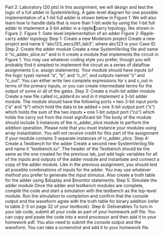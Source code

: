 Part 2: Laboratory (20 pts)
In this assignment, we will design and test the logic of a full adder in SystemVerilog. A gate-level diagram 
for one possible implementation of a 1-bit full adder is shown below in Figure 1. We will also learn how to 
handle data that is more than 1-bit wide by using the 1-bit full adder to implement a 3-bit adder in a ripplecarry topology, like shown in Figure 2. 
Figure 1: Gate-level implementation of an adder
Figure 2: Ripple-carry adder topology
Step 1: Create a new Modelsim project
Create a new project and name it “abc123_eecs281_lab3”, where abc123 is your Case ID. 
Step 2: Create the adder module
Create a new SystemVerilog file and name it “rc_adder_slice.sv” and in it create a module that 
implements the circuit in Figure 1. You may use whatever coding style you prefer, though you will 
probably find it simplest to implement the circuit as a series of dataflow assignments (i.e. assign 
statements).
Your module should have inputs (of the logic type) named “a”, “b”, and “c_in”, and outputs named “s” and 
“c_out”. You can either write two complete expressions for s and c_out in terms of the primary inputs, or 
you can create intermediate terms for the output of some or all of the gates.
Step 3: Create a multi-bit adder module
Create a new file called rc_adder4.sv and in it implement a 3-bit adder module. The module should have 
the following ports
• two 3-bit input ports (“a” and “b”) which hold the data to be added
• one 3-bit output port (“s”) which holds the sum of the two inputs
• one 1-bit output port (“co”) which holds the carry out from the most significant bit
The body of the module should include 3 instances of the rc_adder_slice module to perform the addition 
operation. Please note that you must instance your modules using array instantiation. You will not 
receive credit for this part of the assignment if your module contains 3 separate instances of 
rc_adder_slice.
Step 4: Create a Testbench for the adder
Create a second new SystemVerilog file and name it “testbench.sv”. The header of the Testbench should 
be the same as the one created for the previous lab, just add logic variables for all of the inputs and 
outputs of the adder module and instantiate and connect a copy of the adder module.
Like in the previous assignment, you should test all possible combinations of inputs for the adder. You 
may use whatever method you prefer to generate the input stimulus. Also create a truth table for the 
adder using $display and $monitor statements.
Step 5: Simulate the adder module
Once the adder and testbench modules are complete, compile the code and start a simulation with the 
testbench as the top-level module. Run the simulation to completion and confirm that the console output 
and the waveform agree with the truth table for binary addition (refer to table 2-3 on page 32 of your 
textbook).
Step 6: Deliverables
To turn in your lab code, submit all your code as part of your homework pdf file. You can copy and paste 
the code into a word processor and then add it to your homework pdf. You also need to submit the 
console output and the waveform. You can take a screenshot and add it to your homework file.
